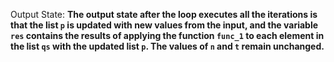 Output State: **The output state after the loop executes all the iterations is that the list `p` is updated with new values from the input, and the variable `res` contains the results of applying the function `func_1` to each element in the list `qs` with the updated list `p`. The values of `n` and `t` remain unchanged.**